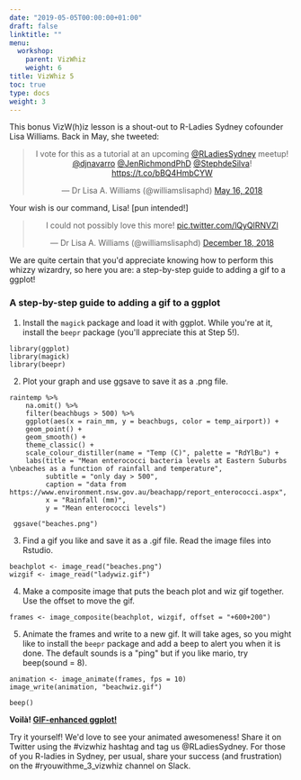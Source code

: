 ```yaml
---
date: "2019-05-05T00:00:00+01:00"
draft: false
linktitle: ""
menu:
  workshop:
    parent: VizWhiz
    weight: 6
title: VizWhiz 5
toc: true
type: docs
weight: 3
---
```


This bonus VizW(h)iz lesson is a shout-out to R-Ladies Sydney cofounder Lisa Williams. Back in May, she tweeted:

<center>
<blockquote class="twitter-tweet" data-lang="en"><p lang="en" dir="ltr">I vote for this as a tutorial at an upcoming <a href="https://twitter.com/RLadiesSydney?ref_src=twsrc%5Etfw">@RLadiesSydney</a> meetup! <a href="https://twitter.com/djnavarro?ref_src=twsrc%5Etfw">@djnavarro</a> <a href="https://twitter.com/JenRichmondPhD?ref_src=twsrc%5Etfw">@JenRichmondPhD</a> <a href="https://twitter.com/StephdeSilva?ref_src=twsrc%5Etfw">@StephdeSilva</a>! <a href="https://t.co/bBQ4HmbCYW">https://t.co/bBQ4HmbCYW</a></p>&mdash; Dr Lisa A. Williams (@williamslisaphd) <a href="https://twitter.com/williamslisaphd/status/996620682413858816?ref_src=twsrc%5Etfw">May 16, 2018</a></blockquote>
<script async src="https://platform.twitter.com/widgets.js" charset="utf-8"></script>
</center>

Your wish is our command, Lisa! [pun intended!]

<center>
<blockquote class="twitter-tweet" data-lang="en"><p lang="en" dir="ltr">I could not possibly love this more! <a href="https://t.co/lQyQlRNVZl">pic.twitter.com/lQyQlRNVZl</a></p>&mdash; Dr Lisa A. Williams (@williamslisaphd) <a href="https://twitter.com/williamslisaphd/status/1074823670273531904?ref_src=twsrc%5Etfw">December 18, 2018</a></blockquote>
<script async src="https://platform.twitter.com/widgets.js" charset="utf-8"></script>
</center>

<!--
<img src="/post/2018-12-20-vizwhiz_files/beachwiz.gif" width=60% align="center">
-->


We are quite certain that you'd appreciate knowing how to perform this whizzy wizardry, so here you are: a step-by-step guide to adding a gif to a ggplot!

### A step-by-step guide to adding a gif to a ggplot

1. Install the `magick` package and load it with ggplot. While you're at it, install the `beepr` package (you'll appreciate this at Step 5!).

```
library(ggplot)
library(magick)
library(beepr)
```

2. Plot your graph and use ggsave to save it as a .png file.

```
raintemp %>%
    na.omit() %>%
    filter(beachbugs > 500) %>%
    ggplot(aes(x = rain_mm, y = beachbugs, color = temp_airport)) +
    geom_point() +
    geom_smooth() +
    theme_classic() +
    scale_colour_distiller(name = "Temp (C)", palette = "RdYlBu") +
    labs(title = "Mean enterococci bacteria levels at Eastern Suburbs \nbeaches as a function of rainfall and temperature", 
         subtitle = "only day > 500", 
         caption = "data from https://www.environment.nsw.gov.au/beachapp/report_enterococci.aspx", 
         x = "Rainfall (mm)", 
         y = "Mean enterococci levels")
    
 ggsave("beaches.png")
```

3. Find a gif you like and save it as a .gif file. Read the image files into Rstudio.  

```
beachplot <- image_read("beaches.png")
wizgif <- image_read("ladywiz.gif")
```

4. Make a composite image that puts the beach plot and wiz gif together. Use the offset to move the gif. 

```
frames <- image_composite(beachplot, wizgif, offset = "+600+200")

```

5. Animate the frames and write to a new gif. It will take ages, so you might like to install the `beepr` package and add a beep to alert you when it is done. The default sounds is a "ping" but if you like mario, try beep(sound = 8).

```
animation <- image_animate(frames, fps = 10)
image_write(animation, "beachwiz.gif")

beep()
```

__Voilà! [GIF-enhanced ggplot!](/img/beachwiz.gif)__

Try it yourself! We'd love to see your animated awesomeness! Share it on Twitter using the #vizwhiz hashtag and tag us @RLadiesSydney. For those of you R-ladies in Sydney, per usual, share your success (and frustration) on the #ryouwithme_3_vizwhiz channel on Slack. 
